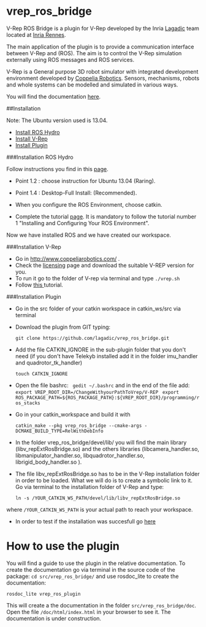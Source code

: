 # vrep_ros_bridge

V-Rep ROS Bridge is a plugin for V-Rep developed by the Inria
<a href="http://www.irisa.fr/lagadic" target="_parent">Lagadic</a> team located at <a href="http://www.inria.fr/rennes" target="_parent">Inria Rennes</a>.

The main application of the plugin is to provide a communication interface between V-Rep and (ROS). The aim is to control the V-Rep simulation externally using ROS messages and ROS services.

V-Rep is a General purpose 3D robot simulator with integrated development environment developed by <a href="http://www.coppeliarobotics.com/" target="_parent">Coppelia Robotics</a>. Sensors, mechanisms, robots and whole systems can be modelled and simulated in various ways.

You will find the documentation <a href="http://wiki.ros.org/vrep_ros_bridge?distro=hydro" target="_parent">here</a>.


##Installation 


Note: The Ubuntu version used is 13.04.
* <a href="#instROS_sec" target="_parent"> Install ROS Hydro</a> 
* <a href="#instvrep_sec" target="_parent"> Install V-Rep</a>
* <a href="#instplug" target="_parent"> Install Plugin</a>



###Installation ROS Hydro 


Follow instructions you find in this <a href="http://wiki.ros.org/hydro/Installation/Ubuntu" target="_parent">page</a>.

* Point 1.2 : choose instruction for Ubuntu 13.04 (Raring).

* Point 1.4 : Desktop-Full Install: (Recommended).

* When you configure the ROS Environment, choose catkin.

* Complete the tutorial <a href="http://wiki.ros.org/ROS/Tutorials" target="_parent">page</a>. It is mandatory to follow the tutorial number 1 "Installing and Configuring Your ROS Environment".

Now we have installed ROS and we have created our workspace.


###Installation V-Rep

* Go in <a href="http://www.coppeliarobotics.com/" target="_parent">http://www.coppeliarobotics.com/ </a>.
* Check the <a href="http://www.coppeliarobotics.com/helpFiles/en/licensing.htm" target="_parent">licensing</a> page and download the suitable V-REP version for you.
* To run it go to the folder of V-rep via terminal and type
`./vrep.sh`
* Follow <a href="http://www.coppeliarobotics.com/helpFiles/en/rosTutorial.htm" target="_parent"> this </a> tutorial.
</p>


###Installation Plugin 


* Go in the src folder of your catkin workspace in catkin_ws/src via terminal
* Download the plugin from GIT typing:

	`git clone https://github.com/lagadic/vrep_ros_bridge.git`

* Add the file CATKIN_IGNORE in the sub-plugin folder that you don't need (if you don't have Telekyb installed add it in the folder imu_handler and quadrotor_tk_handler)

	`touch CATKIN_IGNORE`

* Open the file bashrc:
	` gedit ~/.bashrc`
and in the end of the file add:
`export VREP_ROOT_DIR=/ChangeWithyourPathToVrep/V-REP `
`export ROS_PACKAGE_PATH=${ROS_PACKAGE_PATH}:${VREP_ROOT_DIR}/programming/ros_stacks`
 

* Go in your catkin_workspace and build it with 

	`catkin_make --pkg vrep_ros_bridge --cmake-args -DCMAKE_BUILD_TYPE=RelWithDebInfo `

* In the folder vrep_ros_bridge/devel/lib/ you will find the main library (libv_repExtRosBridge.so) and the others libraries (libcamera_handler.so, libmanipulator_handler.so, libquadrotor_handler.so, librigid_body_handler.so ). 
* The file libv_repExtRosBridge.so has to be in the V-Rep installation folder in order to be loaded. What we will do is to create a symbolic link to it. Go via terminal to the installation folder of V-Rep and type:

	`ln -s /YOUR_CATKIN_WS_PATH/devel/lib/libv_repExtRosBridge.so`

where `/YOUR_CATKIN_WS_PATH` is your actual path to reach your workspace.

* In order to test if the installation was succesfull go  <a href="http://wiki.ros.org/vrep_ros_bridge#Installation_test" target="_parent"> here </a> 


# How to use the plugin

You will find a guide to use the plugin in the relative documentation. To create the documentation go via terminal in the source code of the package:
`cd src/vrep_ros_bridge/`
and use rosdoc_lite to create the documentation:

`rosdoc_lite vrep_ros_plugin`

This will create a the documentation in the folder `src/vrep_ros_bridge/doc`. Open the file `/doc/html/index.html` in your browser to see it. The documentation is under construction.
 
